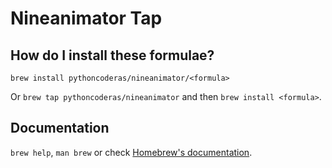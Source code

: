 # Nineanimator Tap

## How do I install these formulae?

`brew install pythoncoderas/nineanimator/<formula>`

Or `brew tap pythoncoderas/nineanimator` and then `brew install <formula>`.

## Documentation

`brew help`, `man brew` or check [Homebrew's documentation](https://docs.brew.sh).
